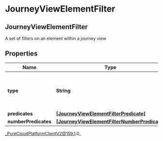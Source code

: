 # JourneyViewElementFilter

## JourneyViewElementFilter
A set of filters on an element within a journey view

## Properties

|Name | Type | Description | Notes|
|------------ | ------------- | ------------- | -------------|
| **type** | **String** | Boolean operation to apply to the provided predicates and clauses. Valid values: And | |
| **predicates** | [**[JourneyViewElementFilterPredicate]**](JourneyViewElementFilterPredicate) | predicates | [optional] |
| **numberPredicates** | [**[JourneyViewElementFilterNumberPredicate]**](JourneyViewElementFilterNumberPredicate) | numberPredicates | [optional] |



_PureCloudPlatformClientV2@159.1.0_
